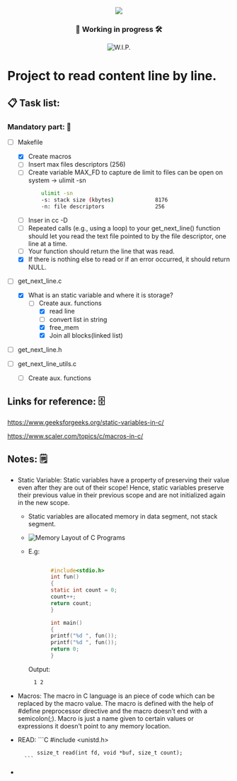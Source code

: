 <div align="center">

![](https://user-images.githubusercontent.com/3737837/177004007-ccfd86d9-d470-41eb-8359-1653bc9b8bb2.png)

</div>

<div align="center">

### :rocket: Working in progress :hammer_and_wrench:
 ![W.I.P.](https://progress-bar.dev/35/?scale=100&title=level&width=500&color=8AB58&suffix=%)

</div>


# Project to read content line by line.

## :clipboard: Task list:

### Mandatory part: :open_file_folder:

- [ ] Makefile
  - [x] Create macros
  - [ ] Insert max files descriptors (256)
  - [ ] Create variable MAX_FD to capture de limit to files can be open on system -> ulimit -sn
	```sh
		ulimit -sn
		-s: stack size (kbytes)             8176
		-n: file descriptors                256
	```
  - [ ] Inser in cc -D
  - [ ] Repeated calls (e.g., using a loop) to your get_next_line() function should let you read the text file pointed to by the file descriptor, one line at a time.
  - [ ] Your function should return the line that was read.
  - [x] If there is nothing else to read or if an error occurred, it should return NULL.

- [ ] get_next_line.c
  - [x] What is an static variable and where it is storage?
    - [ ] Create aux. functions
      - [x] read line
      - [ ] convert list in string
      - [x] free_mem
      - [x] Join all blocks(linked list)

- [ ] get_next_line.h

- [ ] get_next_line_utils.c
  - [ ] Create aux. functions

## Links for reference: :file_cabinet:

https://www.geeksforgeeks.org/static-variables-in-c/

https://www.scaler.com/topics/c/macros-in-c/

## Notes: :spiral_notepad:

- Static Variable: Static variables have a property of preserving their value even after they are out of their scope! Hence, static variables preserve their previous value in their previous scope and are not initialized again in the new scope.
  - Static variables are allocated memory in data segment, not stack segment.
  - ![Memory Layout of C Programs](https://media.geeksforgeeks.org/wp-content/uploads/memoryLayoutC.jpg)
  - E.g:

     ```C

			#include<stdio.h>
			int fun()
			{
			static int count = 0;
			count++;
			return count;
			}

			int main()
			{
			printf("%d ", fun());
			printf("%d ", fun());
			return 0;
			}
	```
	Output:
   ```sh
   		1 2
   ```
- Macros: The macro in C language is an piece of code which can be replaced by the macro value. The macro is defined with the help of #define preprocessor directive and the macro doesn’t end with a semicolon(;). Macro is just a name given to certain values or expressions it doesn't point to any memory location.

- READ:
		```C
			#include <unistd.h>

       		ssize_t read(int fd, void *buf, size_t count);
		```

-